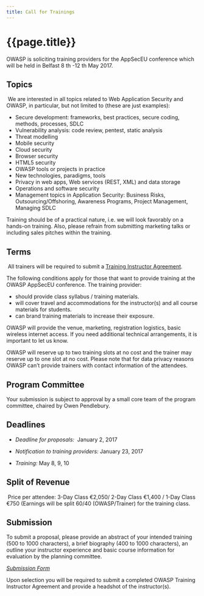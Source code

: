 ```yaml
---
title: Call for Trainings
---
```


# {{page.title}}

OWASP is soliciting training providers for the AppSecEU conference which will be held in Belfast 8 th -12 th May 2017.

## Topics
 We are interested in all topics related to Web Application Security and OWASP, in particular, but not limited to (these are just examples):

* Secure development: frameworks, best practices, secure coding, methods, processes, SDLC
* Vulnerability analysis: code review, pentest, static analysis
* Threat modelling
* Mobile security
* Cloud security
* Browser security
* HTML5 security
* OWASP tools or projects in practice
* New technologies, paradigms, tools
* Privacy in web apps, Web services (REST, XML) and data storage
* Operations and software security
* Management topics in Application Security: Business Risks, Outsourcing/Offshoring, Awareness Programs, Project Management, Managing SDLC

Training should be of a practical nature, i.e. we will look favorably on a hands-on training. Also, please refrain from submitting marketing talks or including sales pitches within the training.

## Terms
 All trainers will be required to submit a [Training Instructor Agreement](https://2017.appsec.eu/assets/docs/Training_Instructor_Agreement.pdf).

The following conditions apply for those that want to provide training at the OWASP AppSecEU conference. The training provider:

* should provide class syllabus / training materials.
* will cover travel and accommodations for the instructor(s) and all course materials for students.
* can brand training materials to increase their exposure.

OWASP will provide the venue, marketing, registration logistics, basic wireless internet access. If you need additional technical arrangements, it is important to let us know.

OWASP will reserve up to two training slots at no cost and the trainer may reserve up to one slot at no cost. Please note that for data privacy reasons OWASP can’t provide trainers with contact information of the attendees.

## Program Committee

Your submission is subject to approval by a small core team of the program committee, chaired by Owen Pendlebury. 

## Deadlines

* *Deadline for proposals:*  January 2, 2017

* *Notification to training providers:* January 23, 2017

* *Training:* May 8, 9, 10

## Split of Revenue

 Price per attendee: 3-Day Class €2,050/ 2-Day Class €1,400 / 1-Day Class €750 (Earnings will be split 60/40 (OWASP/Trainer) for the training class.

## Submission

To submit a proposal, please provide an abstract of your intended training (500 to 1000 characters), a brief biography (400 to 1000 characters), an outline your instructor experience and basic course information for evaluation by the planning committee.

*[Submission Form](https://docs.google.com/a/owasp.org/forms/d/1M41xuC1fNyCnS3haiYy0LEjk-dFYG1fOJ-9_SCIgGCE/viewform) *


Upon selection you will be required to submit a completed OWASP Training Instructor Agreement and provide a headshot of the instructor(s).

